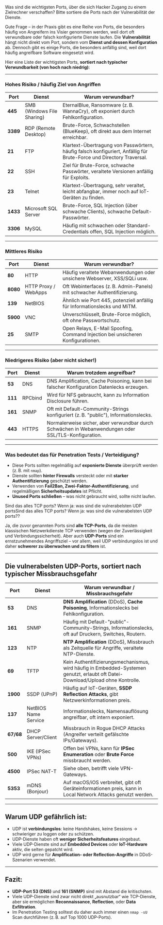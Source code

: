 Was sind die wichtigsten Ports, über die sich Hacker Zugang zu einem Zielrechner verschaffen? Bitte sortiere die Ports nach der Vulnerabilität der Dienste.


Gute Frage – in der Praxis gibt es eine Reihe von Ports, die besonders häufig von Angreifern ins Visier genommen werden, weil dort oft verwundbare oder falsch konfigurierte Dienste laufen. Die **Vulnerabilität** hängt nicht direkt vom Port, sondern vom **Dienst und dessen Konfiguration** ab. Dennoch gibt es einige Ports, die besonders anfällig sind, weil dort häufig angreifbare Software eingesetzt wird.

Hier eine Liste der wichtigsten Ports, **sortiert nach typischer Verwundbarkeit (von hoch nach niedrig)**:

---

### **Hohes Risiko / häufig Ziel von Angriffen**

| Port     | Dienst                     | Warum verwundbar?                                                                                                   |
| -------- | -------------------------- | ------------------------------------------------------------------------------------------------------------------- |
| **445**  | SMB (Windows File Sharing) | EternalBlue, Ransomware (z. B. WannaCry), oft exponiert durch Fehlkonfiguration.                                    |
| **3389** | RDP (Remote Desktop)       | Brute-Force, Schwachstellen (BlueKeep), oft direkt aus dem Internet erreichbar.                                     |
| **21**   | FTP                        | Klartext-Übertragung von Passwörtern, häufig falsch konfiguriert, Anfällig für Brute-Force und Directory Traversal. |
| **22**   | SSH                        | Ziel für Brute-Force, schwache Passwörter, veraltete Versionen anfällig für Exploits.                               |
| **23**   | Telnet                     | Klartext-Übertragung, sehr veraltet, leicht abfangbar, immer noch auf IoT-Geräten zu finden.                        |
| **1433** | Microsoft SQL Server       | Brute-Force, SQL Injection (über schwache Clients), schwache Default-Passwörter.                                    |
| **3306** | MySQL                      | Häufig mit schwachen oder Standard-Credentials offen, SQL Injection möglich.                                        |

---

### **Mittleres Risiko**

| Port     | Dienst               | Warum verwundbar?                                                               |
| -------- | -------------------- | ------------------------------------------------------------------------------- |
| **80**   | HTTP                 | Häufig veraltete Webanwendungen oder unsichere Webserver, XSS/SQLi usw.         |
| **8080** | HTTP Proxy / WebApps | Oft Webinterfaces (z. B. Admin-Panels) mit schwacher Authentifizierung.         |
| **139**  | NetBIOS              | Ähnlich wie Port 445, potenziell anfällig für Informationslecks und MiTM.       |
| **5900** | VNC                  | Unverschlüsselt, Brute-Force möglich, oft ohne Passwortschutz.                  |
| **25**   | SMTP                 | Open Relays, E-Mail Spoofing, Command Injection bei unsicheren Konfigurationen. |

---

### **Niedrigeres Risiko (aber nicht sicher!)**

| Port    | Dienst  | Warum trotzdem angreifbar?                                                                          |
| ------- | ------- | --------------------------------------------------------------------------------------------------- |
| **53**  | DNS     | DNS Amplification, Cache Poisoning, kann bei falscher Konfiguration Datenlecks erzeugen.            |
| **111** | RPCbind | Wird für NFS gebraucht, kann zu Information Disclosure führen.                                      |
| **161** | SNMP    | Oft mit Default-Community-Strings konfiguriert (z. B. "public"), Informationslecks.                 |
| **443** | HTTPS   | Normalerweise sicher, aber verwundbar durch Schwächen in Webanwendungen oder SSL/TLS-Konfiguration. |

---

### **Was bedeutet das für Penetration Tests / Verteidigung?**

* Diese Ports sollten regelmäßig auf **exponierte Dienste** überprüft werden (z. B. mit `nmap`).
* Dienste sollten **hinter Firewalls** versteckt oder mit **starker Authentifizierung** geschützt werden.
* Verwenden von **Fail2Ban, Zwei-Faktor-Authentifizierung**, und regelmäßigen **Sicherheitsupdates** ist Pflicht.
* **Unused Ports schließen** – was nicht gebraucht wird, sollte nicht laufen.






Sind das alles TCP ports? Wenn ja: was sind die vulnerabelsten UDP portsSind
das alles TCP ports? Wenn ja: was sind die vulnerabelsten UDP ports??

Ja, die zuvor genannten Ports sind **alle TCP-Ports**, da die meisten klassischen Netzwerkdienste TCP verwenden (wegen der Zuverlässigkeit und Verbindungssicherheit). Aber auch **UDP-Ports** sind ein ernstzunehmendes Angriffsziel – vor allem, weil UDP verbindungslos ist und daher **schwerer zu überwachen und zu filtern** ist.

---

## Die **vulnerabelsten UDP-Ports**, sortiert nach typischer Missbrauchsgefahr


| Port      | Dienst               | Warum verwundbar / Missbrauchsgefahr                                                                                            |
| --------- | -------------------- | ------------------------------------------------------------------------------------------------------------------------------- |
| **53**    | DNS                  | **DNS Amplification** (DDoS), **Cache Poisoning**, Informationslecks bei Fehlkonfiguration.                                     |
| **161**   | SNMP                 | Häufig mit Default-"public"-Community-Strings, Informationslecks, oft auf Druckern, Switches, Routern.                          |
| **123**   | NTP                  | **NTP Amplification** (DDoS), Missbrauch als Zeitquelle für Angriffe, veraltete NTP-Dienste.                                    |
| **69**    | TFTP                 | Kein Authentifizierungsmechanismus, wird häufig in Embedded-Systemen genutzt, erlaubt oft Datei-Download/Upload ohne Kontrolle. |
| **1900**  | SSDP (UPnP)          | Häufig auf IoT-Geräten, **SSDP Reflection Attacks**, gibt Netzwerkinformationen preis.                                          |
| **137**   | NetBIOS Name Service | Informationslecks, Namensauflösung angreifbar, oft intern exponiert.                                                            |
| **67/68** | DHCP Server/Client   | Missbrauch in Rogue DHCP Attacks (Angreifer verteilt gefälschte IPs/Gateways).                                                  |
| **500**   | IKE (IPSec VPNs)     | Offen bei VPNs, kann für **IPSec Enumeration** oder **Brute Force** missbraucht werden.                                         |
| **4500**  | IPSec NAT-T          | Siehe oben, betrifft viele VPN-Gateways.                                                                                        |
| **5353**  | mDNS (Bonjour)       | Auf macOS/iOS verbreitet, gibt oft Geräteinformationen preis, kann in Local Network Attacks genutzt werden.                     |

---

## Warum UDP gefährlich ist:

* UDP ist **verbindungslos**: keine Handshakes, keine Sessions → schwieriger zu loggen oder zu schützen.
* UDP-Dienste haben oft **weniger Sicherheitsfeatures** eingebaut.
* Viele UDP-Dienste sind auf **Embedded Devices** oder **IoT-Hardware** aktiv, die selten gepatcht wird.
* UDP wird gerne für **Amplification- oder Reflection-Angriffe** in DDoS-Szenarien verwendet.

---

## Fazit:

* **UDP-Port 53 (DNS)** und **161 (SNMP)** sind mit Abstand die kritischsten.
* Viele UDP-Dienste sind zwar nicht direkt „ausnutzbar“ wie TCP-Dienste, aber sie ermöglichen **Reconnaissance**, **Reflection**, oder **Data Exfiltration**.
* Im Penetration Testing solltest du daher auch immer einen `nmap -sU` Scan durchführen (z. B. auf Top 1000 UDP-Ports).


